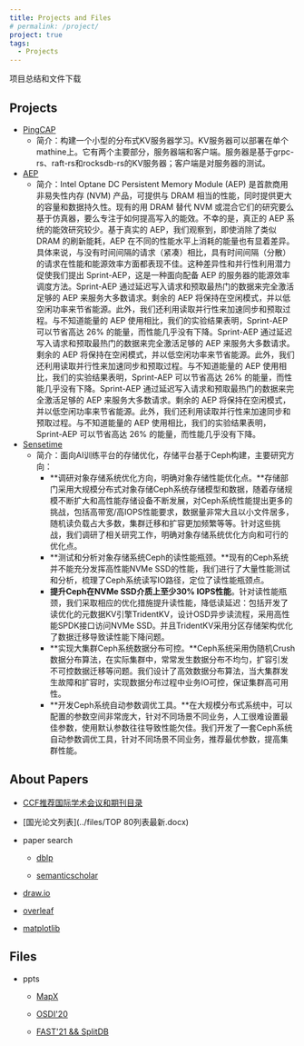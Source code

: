 ```yaml
---
title: Projects and Files
# permalink: /project/
project: true
tags:
  - Projects
---
```


项目总结和文件下载

## Projects

- [PingCAP](https://github.com/sbh123/wnlokv)
  - 简介：构建一个小型的分布式KV服务器学习。KV服务器可以部署在单个mathine上。它有两个主要部分，服务器端和客户端。服务器是基于grpc-rs、raft-rs和rocksdb-rs的KV服务器；客户端是对服务器的测试。
- [AEP](https://github.com/emperorlu/Sprint-AEP)
  - 简介：Intel Optane DC Persistent Memory Module (AEP) 是首款商用非易失性内存 (NVM) 产品，可提供与 DRAM 相当的性能，同时提供更大的容量和数据持久性。现有的用 DRAM 替代 NVM 或混合它们的研究要么基于仿真器，要么专注于如何提高写入的能效。不幸的是，真正的 AEP 系统的能效研究较少。基于真实的 AEP，我们观察到，即使消除了类似 DRAM 的刷新能耗，AEP 在不同的性能水平上消耗的能量也有显着差异。具体来说，与没有时间间隔的请求（紧凑）相比，具有时间间隔（分散）的请求在性能和能源效率方面都表现不佳。这种差异性和并行性利用潜力促使我们提出 Sprint-AEP，这是一种面向配备 AEP 的服务器的能源效率调度方法。Sprint-AEP 通过延迟写入请求和预取最热门的数据来完全激活足够的 AEP 来服务大多数请求。剩余的 AEP 将保持在空闲模式，并以低空闲功率来节省能源。此外，我们还利用读取并行性来加速同步和预取过程。与不知道能量的 AEP 使用相比，我们的实验结果表明，Sprint-AEP 可以节省高达 26% 的能量，而性能几乎没有下降。Sprint-AEP 通过延迟写入请求和预取最热门的数据来完全激活足够的 AEP 来服务大多数请求。剩余的 AEP 将保持在空闲模式，并以低空闲功率来节省能源。此外，我们还利用读取并行性来加速同步和预取过程。与不知道能量的 AEP 使用相比，我们的实验结果表明，Sprint-AEP 可以节省高达 26% 的能量，而性能几乎没有下降。Sprint-AEP 通过延迟写入请求和预取最热门的数据来完全激活足够的 AEP 来服务大多数请求。剩余的 AEP 将保持在空闲模式，并以低空闲功率来节省能源。此外，我们还利用读取并行性来加速同步和预取过程。与不知道能量的 AEP 使用相比，我们的实验结果表明，Sprint-AEP 可以节省高达 26% 的能量，而性能几乎没有下降。
- [Sensetime](../files/商汤科技高校合作年度工作交流会_万继光5.pptx)
  - 简介：面向AI训练平台的存储优化，存储平台基于Ceph构建，主要研究方向：
    - **调研对象存储系统优化方向，明确对象存储性能优化点。**存储部门采用大规模分布式对象存储Ceph系统存储模型和数据，随着存储规模不断扩大和高性能存储设备不断发展，对Ceph系统性能提出更多的挑战，包括高带宽/高IOPS性能要求，数据量非常大且以小文件居多，随机读负载占大多数，集群迁移和扩容更加频繁等等。针对这些挑战，我们调研了相关研究工作，明确对象存储系统优化方向和可行的优化点。
    - **测试和分析对象存储系统Ceph的读性能瓶颈。**现有的Ceph系统并不能充分发挥高性能NVMe SSD的性能，我们进行了大量性能测试和分析，梳理了Ceph系统读写IO路径，定位了读性能瓶颈点。
    - **提升Ceph在NVMe SSD介质上至少30% IOPS性能**。针对读性能瓶颈，我们采取相应的优化措施提升读性能，降低读延迟：包括开发了读优化的元数据KV引擎TridentKV，设计OSD异步读流程，采用高性能SPDK接口访问NVMe SSD。并且TridentKV采用分区存储架构优化了数据迁移导致读性能下降问题。
    - **实现大集群Ceph系统数据分布可控。**Ceph系统采用伪随机Crush数据分布算法，在实际集群中，常常发生数据分布不均匀，扩容引发不可控数据迁移等问题。我们设计了高效数据分布算法，当大集群发生故障和扩容时，实现数据分布过程中业务IO可控，保证集群高可用性。
    - **开发Ceph系统自动参数调优工具。**在大规模分布式系统中，可以配置的参数空间非常庞大，针对不同场景不同业务，人工很难设置最佳参数，使用默认参数往往导致性能欠佳。我们开发了一套Ceph系统自动参数调优工具，针对不同场景不同业务，推荐最优参数，提高集群性能。

## About Papers

- [CCF推荐国际学术会议和期刊目录](https://ccf.atom.im/)

- [国光论文列表](../files/TOP 80列表最新.docx)

- paper search

  - [dblp](https://dblp.org/)

  - [semanticscholar](https://www.semanticscholar.org/)

- [draw.io](https://app.diagrams.net/)

- [overleaf](https://www.overleaf.com/)

- [matplotlib](https://github.com/matplotlib/matplotlib)

## Files

- ppts

  - [MapX](../files/MapX.pdf)

  - [OSDI\'20](../files/osdi20论文分享.pptx)

  - [FAST\'21 && SplitDB](../files/SplitDB和fast21.pptx)

